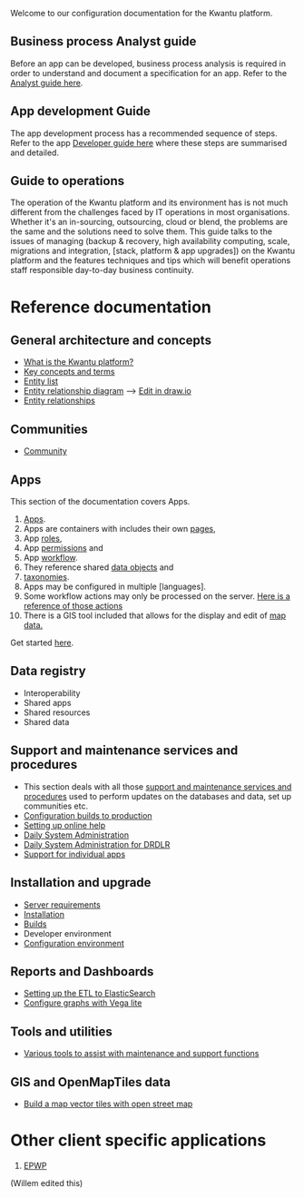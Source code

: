 Welcome to our configuration documentation for the Kwantu platform.

## Business process Analyst guide

Before an app can be developed, business process analysis is required in order to understand and document a specification for an app.  Refer to the [Analyst guide here](https://github.com/kwantu/platformconfiguration/wiki/Kwantu-Analyst-guide).

## App development Guide

The app development process has a recommended sequence of steps. Refer to the app [Developer guide here](https://github.com/kwantu/platformconfiguration/wiki/Kwantu-platform-application-development-process-User-Guide) where these steps are summarised and detailed.

## Guide to operations

The operation of the Kwantu platform and its environment has is not much different from the challenges faced by IT operations in most organisations. Whether it's an in-sourcing, outsourcing, cloud or blend, the problems are the same and the solutions need to solve them. This guide talks to the issues of managing (backup & recovery, high availability computing, scale, migrations and integration, [stack, platform & app upgrades]) on the Kwantu platform and the features techniques and tips which will benefit operations staff responsible day-to-day business continuity.

# Reference documentation

## General architecture and concepts

* [What is the Kwantu platform?](https://github.com/kwantu/platformconfiguration/wiki/What-is-the-Kwantu-platform%3F)
* [Key concepts and terms](https://github.com/kwantu/platformconfiguration/wiki/Entity-list)
* [Entity list](https://github.com/kwantu/platformconfiguration/wiki/Entity-list)
* [Entity relationship diagram](https://drive.google.com/open?id=1th0L7YWti1COsTS9X8AL2J0sdpOXr6DS) --> [Edit in draw.io](https://www.draw.io/#Wfcdd6e41e2558ad4%2FFCDD6E41E2558AD4!104)
* [Entity relationships](https://github.com/kwantu/platformconfiguration/wiki/Entity-relationships)

## Communities

* [Community](https://github.com/kwantu/platformconfiguration/wiki/Community)

## Apps

This section of the documentation covers Apps. 
1. [Apps](https://github.com/kwantu/platformconfiguration/wiki/App).  
2. Apps are containers with includes their own [pages](https://github.com/kwantu/platformconfiguration/wiki/App-pages), 
3. App [roles](https://github.com/kwantu/platformconfiguration/wiki/Roles), 
4. App [permissions](https://github.com/kwantu/platformconfiguration/wiki/App-permissions) and 
5. App [workflow](https://github.com/kwantu/platformconfiguration/wiki/Workflow).  
6. They reference shared [data objects](https://github.com/kwantu/platformconfiguration/wiki/Data-Objects) and 
7. [taxonomies](https://github.com/kwantu/platformconfiguration/wiki/Taxonomies).  
8. Apps may be configured in multiple [languages].
9. Some workflow actions may only be processed on the server. [Here is a reference of those actions](https://github.com/kwantu/platformconfiguration/wiki/Workflow-Configuration-of-Server-side-actions)
10. There is a GIS tool included that allows for the display and edit of [map data.](https://github.com/kwantu/platformconfiguration/wiki/GIS-configuration)

Get started [here](https://github.com/kwantu/platformconfiguration/wiki/App).

## Data registry

* Interoperability
* Shared apps
* Shared resources
* Shared data

## Support and maintenance services and procedures<br>
* This section deals with all those [support and maintenance services and procedures](https://github.com/kwantu/platformconfiguration/wiki/Support-and-Maintenance-Services-and-Procedures) used to perform updates on the databases and data, set up communities etc. 
* [Configuration builds to production](https://github.com/kwantu/platformconfiguration/wiki/Service-to-publish-configuration-for-a-community-to-the-production-server)
* [Setting up online help](https://github.com/kwantu/platformconfiguration/wiki/Setting-up-online-help)
* [Daily System Administration](https://github.com/kwantu/platformconfiguration/wiki/Daily-Systems-Administratrion)
* [Daily System Administration for DRDLR](https://github.com/kwantu/platformconfiguration/wiki/Daily-Systems-Administratrion-DRDLR)
* [Support for individual apps](https://github.com/kwantu/platformconfiguration/wiki/Support-for-Apps)

## Installation and upgrade

* [Server requirements](https://github.com/kwantu/platformconfiguration/wiki/Server-requirements)
* [Installation](https://github.com/kwantu/platformconfiguration/wiki/Installation)
* [Builds](https://github.com/kwantu/platformconfiguration/wiki/builds)
* Developer environment
* [Configuration environment](https://github.com/kwantu/platformconfiguration/wiki/Configuration-environment)

## Reports and Dashboards

* [Setting up the ETL to ElasticSearch](https://github.com/kwantu/platformconfiguration/wiki/etl-to-elasticSearch)
* [Configure graphs with Vega lite](https://github.com/kwantu/platformconfiguration/wiki/Reporting-graphs-vegaLite)

## Tools and utilities

* [Various tools to assist with maintenance and support functions](https://github.com/kwantu/platformconfiguration/wiki/Platform-support-and-maintenance-tools)

## GIS and OpenMapTiles data

* [Build a map vector tiles with open street map](https://github.com/kwantu/platformconfiguration/wiki/GIS-OpenStreetMap)

# Other client specific applications
1. [EPWP](https://github.com/kwantu/platformconfiguration/wiki/EPWP_Setup)

(Willem edited this)